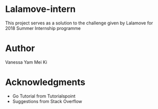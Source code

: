 # Lalamove-intern
This project serves as a solution to the challenge given by Lalamove for 2018 Summer Internship programme
# Author
Vanessa Yam Mei Ki
# Acknowledgments
- Go Tutorial from Tutorialspoint
- Suggestions from Stack Overflow
